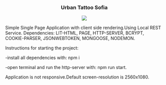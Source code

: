 <h3 align="center">Urban Tattoo Sofia</h3>
<p align="center">
  <img align="center" src="https://github.com/viktor0110/urban/blob/master/site-review/urban-site-review.gif" />
</p>


Simple Single Page Application with client side rendering.Using Local REST Service. Dependencies: LIT-HTML, PAGE, HTTP-SERVER, BCRYPT, COOKIE-PARSER, JSONWEBTOKEN, MONGOOSE, NODEMON.

Instructions for starting the project:

-install all dependencies with:
npm i

-open terminal and run the http-server with:
npm run start.

Application is not responsive.Default screen-resolution is 2560x1080. 

